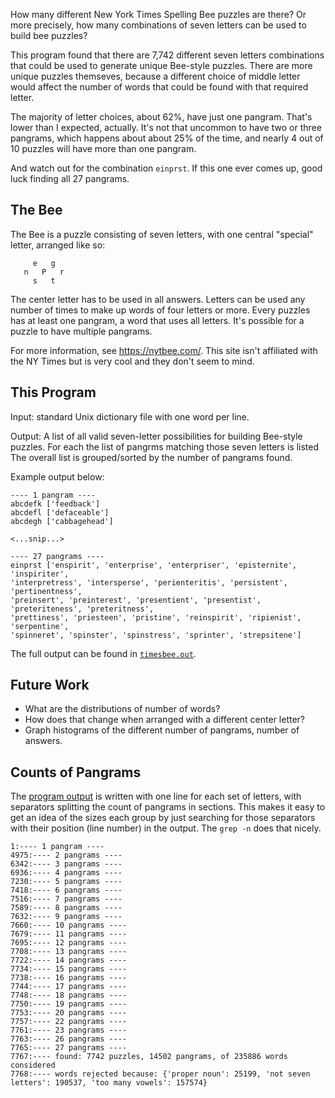 How many different New York Times Spelling Bee puzzles are there? Or more
precisely, how many combinations of seven letters can be used to build bee
puzzles?

This program found that there are 7,742 different seven letters combinations
that could be used to generate unique Bee-style puzzles. There are more unique
puzzles themseves, because a different choice of middle letter would affect
the number of words that could be found with that required letter.

The majority of letter choices, about 62%, have just one pangram. That's lower
than I expected, actually. It's not that uncommon to have two or three pangrams,
which happens about about 25% of the time, and nearly 4 out of 10 puzzles will
have more than one pangram. 

And watch out for the combination ```einprst```. If this one ever comes up, good
luck finding all 27 pangrams.

## The Bee

The Bee is a puzzle consisting of seven letters, with one central "special" letter,
arranged like so:

```
     e   g
   n   P   r
     s   t
```

The center letter has to be used in all answers. Letters can be used any number
of times to make up words of four letters or more. Every puzzles has at least
one pangram, a word that uses all letters. It's possible for a puzzle to have
multiple pangrams.

For more information, see https://nytbee.com/. This site isn't affiliated with the
NY Times but is very cool and they don't seem to mind.

## This Program

Input: standard Unix dictionary file with one word per line.

Output: A list of all valid seven-letter possibilities for building Bee-style
puzzles. For each the list of pangrms matching those seven letters is listed
The overall list is grouped/sorted by the number of pangrams found.

Example output below:

```
---- 1 pangram ----
abcdefk ['feedback']
abcdefl ['defaceable']
abcdegh ['cabbagehead']

<...snip...>

---- 27 pangrams ----
einprst ['enspirit', 'enterprise', 'enterpriser', 'episternite', 'inspiriter',
'interpretress', 'intersperse', 'perienteritis', 'persistent', 'pertinentness',
'preinsert', 'preinterest', 'presentient', 'presentist', 'preteriteness', 'preteritness',
'prettiness', 'priesteen', 'pristine', 'reinspirit', 'ripienist', 'serpentine',
'spinneret', 'spinster', 'spinstress', 'sprinter', 'strepsitene']
```

The full output can be found in [```timesbee.out```](timesbee.out).

## Future Work

- What are the distributions of number of words?
- How does that change when arranged with a different center letter?
- Graph histograms of the different number of pangrams, number of answers.

## Counts of Pangrams

The [program output](timesbee.out) is written with one line for each set of
letters, with separators splitting the count of pangrams in sections. This makes
it easy to get an idea of the sizes each group by just searching for those 
separators with their position (line number) in the output. The ```grep -n```
does that nicely.

```
1:---- 1 pangram ----
4975:---- 2 pangrams ----
6342:---- 3 pangrams ----
6936:---- 4 pangrams ----
7230:---- 5 pangrams ----
7418:---- 6 pangrams ----
7516:---- 7 pangrams ----
7589:---- 8 pangrams ----
7632:---- 9 pangrams ----
7660:---- 10 pangrams ----
7679:---- 11 pangrams ----
7695:---- 12 pangrams ----
7708:---- 13 pangrams ----
7722:---- 14 pangrams ----
7734:---- 15 pangrams ----
7738:---- 16 pangrams ----
7744:---- 17 pangrams ----
7748:---- 18 pangrams ----
7750:---- 19 pangrams ----
7753:---- 20 pangrams ----
7757:---- 22 pangrams ----
7761:---- 23 pangrams ----
7763:---- 26 pangrams ----
7765:---- 27 pangrams ----
7767:---- found: 7742 puzzles, 14502 pangrams, of 235886 words considered
7768:---- words rejected because: {'proper noun': 25199, 'not seven letters': 190537, 'too many vowels': 157574}
```
